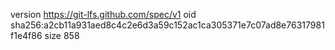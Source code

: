 version https://git-lfs.github.com/spec/v1
oid sha256:a2cb11a931aed8c4c2e6d3a59c152ac1ca305371e7c07ad8e76317981f1e4f86
size 858
